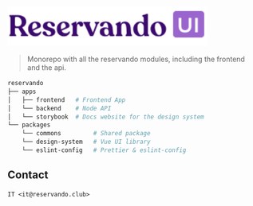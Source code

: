 <img src="https://raw.githubusercontent.com/fallemand/reservando/master/packages/design-system/images/logo-ui.svg?token=AD24B7RVK72BN4DFLAD6WRTANNGBE" width="400" />

> Monorepo with all the reservando modules, including the frontend and the api.

```sh
reservando
├── apps
│   ├── frontend   # Frontend App
│   └── backend    # Node API
│   └── storybook  # Docs website for the design system
└── packages
    └── commons         # Shared package
    └── design-system   # Vue UI library
    └── eslint-config   # Prettier & eslint-config
```

## Contact

```
IT <it@reservando.club>
```
